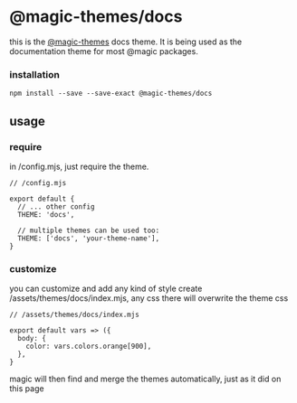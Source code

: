 # @magic-themes/docs

this is the [@magic-themes](https://github.com/magic-themes) docs theme.
It is being used as the documentation theme for most @magic packages.

### installation

`npm install --save --save-exact @magic-themes/docs`

## usage

### require

in /config.mjs, just require the theme.

```
// /config.mjs

export default {
  // ... other config
  THEME: 'docs',

  // multiple themes can be used too:
  THEME: ['docs', 'your-theme-name'],
}
```

### customize

you can customize and add any kind of style
create /assets/themes/docs/index.mjs, any css there will overwrite the theme css

```
// /assets/themes/docs/index.mjs

export default vars => ({
  body: {
    color: vars.colors.orange[900],
  },
}
```

magic will then find and merge the themes automatically, just as it did on this page

<ThemeVars state></ThemeVars>
